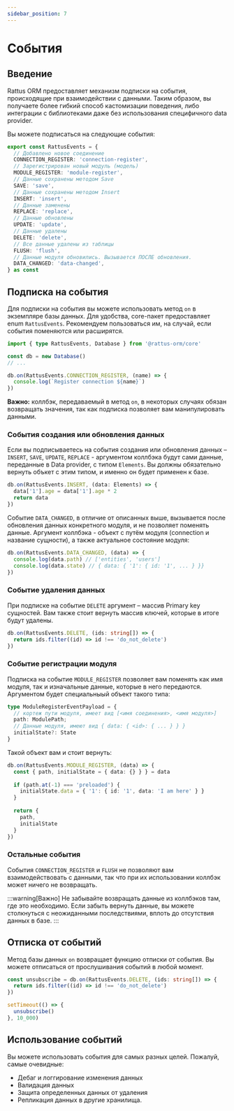 ```yaml
---
sidebar_position: 7
---
```

# События

## Введение

Rattus ORM предоставляет механизм подписки на события, происходящие при взаимодействии
с данными. Таким образом, вы получаете более гибкий способ кастомизации поведения, 
либо интеграции с библиотеками даже без использования специфичного data provider. 

Вы можете подписаться на следующие события: 
```typescript
export const RattusEvents = {
  // Добавлено новое соединение
  CONNECTION_REGISTER: 'connection-register',
  // Зарегистрирован новый модуль (модель)
  MODULE_REGISTER: 'module-register',
  // Данные сохранены методом Save
  SAVE: 'save',
  // Данные сохранены методом Insert
  INSERT: 'insert',
  // Данные заменены
  REPLACE: 'replace',
  // Данные обновлены
  UPDATE: 'update',
  // Данные удалены
  DELETE: 'delete',
  // Все данные удалены из таблицы
  FLUSH: 'flush',
  // Данные модуля обновились. Вызывается ПОСЛЕ обновления.
  DATA_CHANGED: 'data-changed',
} as const
```

## Подписка на события
Для подписки на события вы можете использовать метод `on` в экземпляре базы данных.
Для удобства, core-пакет предоставляет enum `RattusEvents`. Рекомендуем пользоваться
им, на случай, если события поменяются или расширятся.

```typescript
import { type RattusEvents, Database } from '@rattus-orm/core'

const db = new Database()
// ...

db.on(RattusEvents.CONNECTION_REGISTER, (name) => {
  console.log(`Register connection ${name}`)
})
```

**Важно:** коллбэк, передаваемый в метод `on`, в некоторых случаях обязан возвращать 
значения, так как подписка позволяет вам манипулировать данными.

### События создания или обновления данных
Если вы подписываетесь на события создания или обновления данных – `INSERT`, `SAVE`, 
`UPDATE`, `REPLACE` - аргументом коллбэка будут сами данные, переданные в Data 
provider, с типом `Elements`. Вы должны обязательно вернуть объкет с этим типом, 
и именно он будет применен к базе.
```typescript
db.on(RattusEvents.INSERT, (data: Elements) => {
  data['1'].age = data['1'].age * 2
  return data
})
```

Событие `DATA_CHANGED`, в отличие от описанных выше, вызывается после обновления
данных конкретного модуля, и не позволяет поменять данные. Аргумент коллбэка - 
объект с путём модуля (connection и название сущности), а также актуальное
состояние модуля: 
```typescript
db.on(RattusEvents.DATA_CHANGED, (data) => {
  console.log(data.path) // ['entities', 'users']
  console.log(data.state) // { data: { '1': { id: '1', ... } }}
})
```

### Событие удаления данных
При подписке на событие `DELETE` аргумент – массив Primary key сущностей. Вам также 
стоит вернуть массив ключей, которые в итоге будут удалены.
```typescript
db.on(RattusEvents.DELETE, (ids: string[]) => {
  return ids.filter((id) => id !== 'do_not_delete')
})
```

### Событие регистрации модуля
Подписка на событие `MODULE_REGISTER` позволяет вам поменять как имя модуля, так и 
изначальные данные, которые в него передаются. Аргументом будет специальныый объект
такого типа:
```typescript
type ModuleRegisterEventPayload = { 
  // кортеж пути модуля, имеет вид [<имя соединения>, <имя модуля>]
  path: ModulePath; 
  // Данные модуля, имеют вид { data: { <id>: { ... } } } 
  initialState?: State 
}
```
Такой объект вам и стоит вернуть: 
```typescript
db.on(RattusEvents.MODULE_REGISTER, (data) => {
  const { path, initialState = { data: {} } } = data 
  
  if (path.at(-1) === 'preloaded') {
    initialState.data = { '1': { id: '1', data: 'I am here' } }
  }
  
  return {
    path,
    initialState
  }
})
```

### Остальные события
События `CONNECTION_REGISTER` и `FLUSH` не позволяют вам взаимодействовать
с данными, так что при их использовании коллбэк может ничего не возвращать. 

:::warning[Важно]
Не забывайте возвращать данные из коллбэков там, где это необходимо. 
Если забыть вернуть данные, вы можете столкнуться с неожиданными последствиями,
вплоть до отсутствия данных в базе. 
:::

## Отписка от событий
Метод базы данных `on` возвращает функцию отписки от события. Вы можете отписаться
от прослушивания событий в любой момент. 
```typescript
const unsubscribe = db.on(RattusEvents.DELETE, (ids: string[]) => {
  return ids.filter((id) => id !== 'do_not_delete')
})

setTimeout(() => {
  unsubscribe()
}, 10_000)
```

## Использование событий
Вы можете использовать события для самых разных целей. Пожалуй, самые очевидные:
* Дебаг и логгирование изменения данных
* Валидация данных
* Защита определенных данных от удаления
* Репликация данных в другие хранилища.
